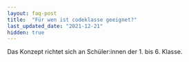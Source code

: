 ```yaml
---
layout: faq-post
title:  "Für wen ist codeklasse geeignet?"
last_updated_date: "2021-12-21"
hidden: true
---
```


Das Konzept richtet sich an Schüler:innen der 1. bis 6. Klasse.